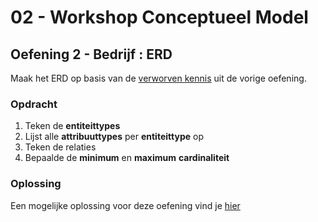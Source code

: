 # 02 - Workshop Conceptueel Model

## Oefening 2 - Bedrijf : ERD
Maak het ERD op basis van de [verworven kennis](../solutions/exercise-1.md) uit de vorige oefening.

### Opdracht
1. Teken de **entiteittypes**
2. Lijst alle **attribuuttypes** per **entiteittype** op
3. Teken de relaties
4. Bepaalde de **minimum** en **maximum** **cardinaliteit**

### Oplossing
Een mogelijke oplossing voor deze oefening vind je [hier](../solutions/exercise-2.md)

